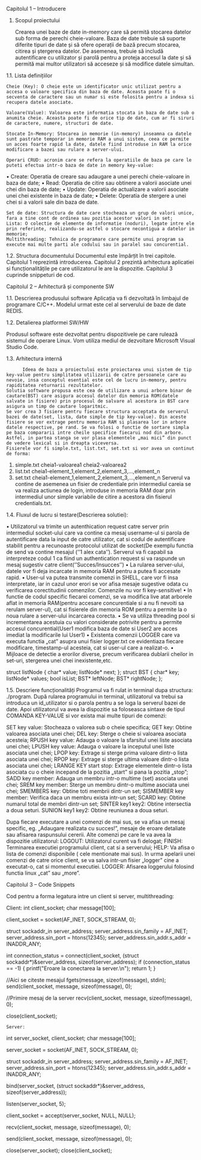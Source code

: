 Capitolul 1 – Introducere


1.	Scopul proiectului

	Crearea unei baze de date in-memory care să permită stocarea datelor sub forma de perechi cheie-valoare. Baza de date trebuie să suporte diferite tipuri de date și să ofere operații de bază precum stocarea, citirea și ștergerea datelor. De asemenea, trebuie să includă autentificare cu utilizator și parolă pentru a proteja accesul la date și să permită mai multor utilizatori să acceseze și să modifice datele simultan. 


1.1.	Lista definițiilor

	Cheie (Key): O cheie este un identificator unic utilizat pentru a accesa o valoare specifica din baza de date. Aceasta poate fi o secventa de caractere sau un numar si este folosita pentru a indexa si recupera datele asociate.

	Valoare(Value): Valoarea este informatia stocata in baza de date sub o anumita cheie. Aceasta poate fi de orice tip de date, cum ar fi siruri de caractere, numere, structuri de date.  

	Stocate In-Memory: Stocarea in memorie (in-memory) inseamna ca datele sunt pastrate temporar in memorie RAM a unui sistem, ceea ce permite un acces foarte rapid la date, datele fiind introduse in RAM la orice modificare a bazei sau rulare a server-ului.

	Operari CRUD: acronim care se refera la operatiile de baza pe care le puteti efectua intr-o baza de date in memory key-value:
•	Create: Operatia de creare sau adaugare a unei perechi cheie-valoare in baza de date;
•	Read: Operatia de citire sau obtinere a valorii asociate unei chei din baza de date;
•	Update: Operatia de actualizare a valorii asociate unei chei existente in baza de date;
•	Delete: Operatia de stergere a unei chei si a valorii sale din baza de date.

	Set de date: Structura de date care stocheaza un grup de valori unice, fara a tine cont de ordinea sau pozitia acestor valori in set;
	Lista: O colectie de elemente de informatie (noduri), legate intre ele prin referinte, realizandu-se astfel o stocare necontigua a datelor in memorie;
	Multithreading: Tehnica de programare care permite unui program sa execute mai multe parti ale codului sau in paralel sau concurential.






1.2.	Structura documentului
Documentul este împărțit în trei capitole. Capitolul 1 reprezintă introducerea. Capitolul 2 prezintă arhitectura aplicatiei si funcționalitățile pe care utilizatorul le are la dispozitie. Capitolul 3 cuprinde snippeturi de cod. 

Capitolul 2 – Arhitectură și componente SW


1.1.	Descrierea produsului software
Aplicația va fi dezvoltată în limbajul de programare C/C++. Modelul urmat este cel al serverului de baze de date REDIS.


1.2.	Detalierea platformei SW/HW

Produsul software este dezvoltat pentru dispozitivele pe care rulează sistemul de operare Linux. Vom utiliza mediul de dezvoltare Microsoft Visual Studio Code. 



1.3.	Arhitectura internă

          Ideea de baza a proiectului este proiectarea unui sistem de tip key-value pentru simplitatea utilizarii de catre persoanele care au nevoie, insa conceptul esential este cel de lucru in-memory, pentru rapiditatea returnarii rezultatelor.
	Solutia software propusa este cea de utilizare a unui arbore binar de cautare(BST) care asigura accesul datelor din memoria ROM(datele salvate in fisiere) prin procesul de salvare al acestora in BST care asigura un timp de cautare logaritmic.
	Se vor crea 3 fisiere pentru fiecare structura acceptata de serverul bazei de date(set, lista, date simple de tip key-value). Din aceste fisiere se vor extrage pentru memoria RAM si plasarea lor in arbore datele respective, pe rand. Se va folosi o functie de sortare simpla pe baza compararii intre cheile specifice fiecarui nod din arbore. Astfel, in partea stanga se vor plasa elementele „mai mici” din punct de vedere lexical si in dreapta viceversa.
	Fisierele vor fi simple.txt, list.txt, set.txt si vor avea un continut de forma:
1.	simple.txt
cheia1-valoarea1
cheia2-valoarea2
2.	list.txt
cheia1-element_1,element_2,element_3,...,element_n
3.	set.txt
cheia1-element_1,element_2,element_3,...,element_n
Serverul va contine de asemenea un fisier de credentiale prin intermediul careia se va realiza actiunea de login,  introduse in memoria RAM doar prin intermediul unor simple variabile de citire a acestora din fisierul credentials.txt.

1.4.	Fluxul de lucru si testare(Descrierea solutiei):

•	Utilizatorul va trimite un autenthication request catre server prin intermediul socket-ului care va contine ca mesaj username-ul si parola de autentificare data la input de catre utilizator, cat si codul de autentificare stabilit pentru a recunoaste protocolul utilizat de socket(De exemplu functia de send va contine mesajul (’’1 alex cata’’). Serverul va fi capabil sa interpreteze codul 1 ca fiind un authentication request si va raspunde un mesaj sugestiv catre client(’’Succes/Insucces’’)
•	La rularea server-ului, datele vor fi deja incarcate in memoria RAM pentru a putea fi accesate rapid.
•	User-ul va putea transmite comenzi in SHELL, care vor fi insa interpretate, iar in cazul unor erori se vor afisa mesaje sugestive odata cu verificarea corectitudinii comenzilor. Comenzile nu vor fi key-sensitive!
•	In functie de codul specific fiecarei comenzi, se va modifica live atat arborele aflat in memoria RAM(pentru accesare concurentiale si a nu fi nevoiti sa rerulam server-ul), cat si fisierele din memoria ROM pentru a permite la o noua rulare a server-ului incarcarea corecta.
•	Se va utiliza threading pool si incrementarea acestuia cu valori considerate potrivite pentru a permite accesul concurential(User1 modifica baza de date si User2 are acces imediat la modificarile lui User1)
•	Existenta comenzii LOGGER care va executa functia „cat” asupra unui fisier logger.txt ce evidentiaza fiecare modificare, timestamp-ul acesteia, cat si user-ul care a realizat-o.
•	Mijloace de detectie a erorilor diverse, precum verificarea dublarii cheilor in set-uri, stergerea unei chei inexistente,etc.

struct listNode
{
	char* value;
	listNode* next;
};
struct BST
{
	char* key;
	listNode* values;
	bool isList;
	BST* leftNode;
	BST* rightNode;
};




1.5.	Descriere funcționalități
	Programul va fi rulat in terminal dupa structura: ./program. După rularea programului in terminal, utilizatorul va trebui sa introduca un id_utilizator si o parola pentru a se loga la serverul bazei de date. Apoi utilizatorul va avea la dispozitie sa foloseasca sintaxe de tipul COMANDA KEY-VALUE si vor exista mai multe tipuri de comenzi:

SET key value: Stocheaza o valorea sub o cheie specifica;
GET key: Obtine valoarea asociata unei chei;
DEL key: Sterge o cheie si valoarea asociata acesteia;
RPUSH key value: Adauga o valoare la sfarsitul unei liste asociata unei chei;
LPUSH key value: Adauga o valoare la inceputul unei liste asociata unei chei;
LPOP key: Extrage si sterge prima valoare dintr-o lista asociata unei chei;
RPOP key: Extrage si sterge ultima valoare dintr-o lista asociata unei chei;
LRANGE KEY start stop: Extrage elementele dintr-o lista asociata cu o cheie 		  incepand de la pozitia „start” si pana la pozitia „stop”;
SADD key member: Adauga un membru intr-o multime (set) asociata unei chei;
SREM key member: Sterge un membru dintr-o multime asociata unei chei;
SMEMBERS key: Obtine toti membrii dintr-un set;
SISMEMBER key member: Verifica daca un membru exista intr-un set;
SCARD key: Obtine numarul total de membri dintr-un set;
SINTER key1 key2: Obtine intersectia a doua seturi.
SUNION key1 key2: Obtine reuniunea a doua seturi.

Dupa fiecare executare a unei comenzi de mai sus, se va afisa un mesaj specific, eg. „Adaugare realizata cu succes!”, mesaje de eroare detaliate sau afisarea raspunsului cererii.
Alte comenzi pe care le va avea la dispozitie utilizatorul:
	LOGOUT: Utilizatorul curent va fi delogat;
	FINISH: Terminarea executiei programului client, cat si a serverului;
	HELP: Va afisa o lista de comenzi disponibile ( cele mentionate mai sus).
In urma apelarii unei comenzi de catre orice client, se va salva intr-un fisier „logger” cine a executat-o, cat si momentul executiei.
	LOGGER: Afisarea loggerului folosind functia linux „cat” sau „more”. 
 
Capitolul 3 – Code Snippets

Cod pentru a forma legatura intre un client si server, multithreading:

Client:
int client_socket;
char message[100];

client_socket = socket(AF_INET, SOCK_STREAM, 0);

struct sockaddr_in server_address;
server_address.sin_family = AF_INET;
server_address.sin_port = htons(12345);
server_address.sin_addr.s_addr = INADDR_ANY;

int connection_status = connect(client_socket, (struct sockaddr*)&server_address, sizeof(server_address);
if (connection_status == -1) {
    printf("Eroare la conectarea la server.\n");
    return 1;
}

//Aici se citeste mesajul
fgets(message, sizeof(message), stdin);
send(client_socket, message, sizeof(message), 0);

//Primire mesaj de la server
recv(client_socket, message, sizeof(message), 0);

close(client_socket);

	Server:

int server_socket, client_socket;
char message[100];

server_socket = socket(AF_INET, SOCK_STREAM, 0);


struct sockaddr_in server_address;
server_address.sin_family = AF_INET;
server_address.sin_port = htons(12345);
server_address.sin_addr.s_addr = INADDR_ANY;

bind(server_socket, (struct sockaddr*)&server_address, sizeof(server_address));

listen(server_socket, 5);

client_socket = accept(server_socket, NULL, NULL);

recv(client_socket, message, sizeof(message), 0);

send(client_socket, message, sizeof(message), 0);

close(server_socket);
close(client_socket);

